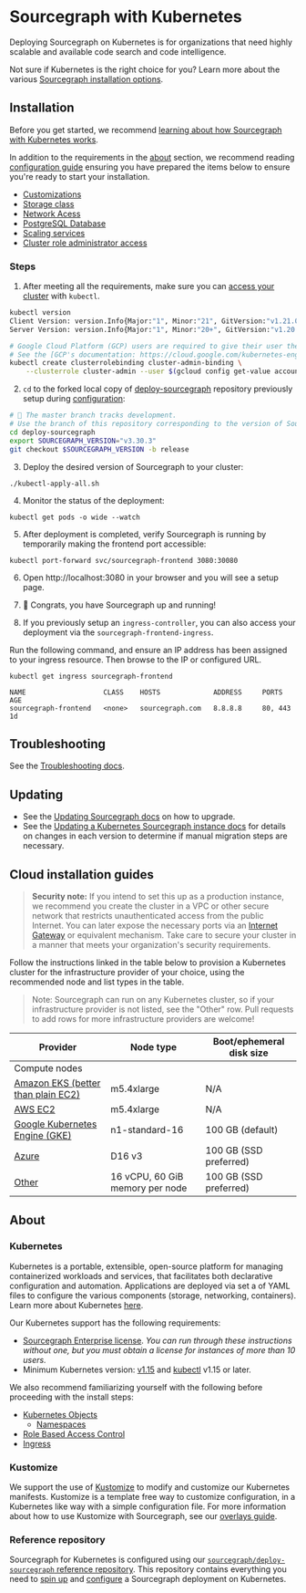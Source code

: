 # Sourcegraph with Kubernetes

<p class="lead">
Deploying Sourcegraph on Kubernetes is for organizations that need highly scalable and
available code search and code intelligence.
</p>

Not sure if Kubernetes is the right choice for you? Learn more about the various [Sourcegraph installation options](../index.md).

## Installation

Before you get started, we recommend [learning about how Sourcegraph with Kubernetes works](#about).

In addition to the requirements in the [about](#about) section, we recommend reading [configuration guide](configure.md) 
ensuring you have prepared the items below to ensure you're ready to start your installation. 

 - [Customizations](./overlays.md)
 - [Storage class](./configure.md#configure-a-storage-class)
 - [Network Acess](./configure.md#security-configure-network-access)
 - [PostgreSQL Database](./configure.md#sourcegraph-databases)
 - [Scaling services](./scale.md#tuning-replica-counts-for-horizontal-scalability)
 - [Cluster role administrator access](https://kubernetes.io/docs/reference/access-authn-authz/rbac/)

### Steps

1) After meeting all the requirements, make sure you can [access your cluster](https://kubernetes.io/docs/tasks/access-application-cluster/access-cluster/) with `kubectl`.

```bash
kubectl version
Client Version: version.Info{Major:"1", Minor:"21", GitVersion:"v1.21.0", GitCommit:"cb303e613a121a29364f75cc67d3d580833a7479", GitTreeState:"clean", BuildDate:"2021-04-08T16:31:21Z", GoVersion:"go1.16.1", Compiler:"gc", Platform:"linux/amd64"}
Server Version: version.Info{Major:"1", Minor:"20+", GitVersion:"v1.20.8-gke.900", GitCommit:"28ab8501be88ea42e897ca8514d7cd0b436253d9", GitTreeState:"clean", BuildDate:"2021-06-30T09:23:36Z", GoVersion:"go1.15.13b5", Compiler:"gc", Platform:"linux/amd64"}
```

```bash
# Google Cloud Platform (GCP) users are required to give their user the ability to create roles in Kubernetes.
# See the [GCP's documentation: https://cloud.google.com/kubernetes-engine/docs/how-to/role-based-access-control#prerequisites_for_using_role-based_access_control
kubectl create clusterrolebinding cluster-admin-binding \
    --clusterrole cluster-admin --user $(gcloud config get-value account)
```

2) `cd` to the forked local copy of [deploy-sourcegraph](https://github.com/sourcegraph/deploy-sourcegraph) repository previously setup during [configuration](./configure.md#getting-started):

```bash
# 🚨 The master branch tracks development.
# Use the branch of this repository corresponding to the version of Sourcegraph you wish to deploy, e.g. git checkout 3.30
cd deploy-sourcegraph
export SOURCEGRAPH_VERSION="v3.30.3"
git checkout $SOURCEGRAPH_VERSION -b release
```

3) Deploy the desired version of Sourcegraph to your cluster:

```
./kubectl-apply-all.sh
```

4) Monitor the status of the deployment:

```
kubectl get pods -o wide --watch
```

5) After deployment is completed, verify Sourcegraph is running by temporarily making the frontend port accessible:

```
kubectl port-forward svc/sourcegraph-frontend 3080:30080
```

6) Open http://localhost:3080 in your browser and you will see a setup page.


7) 🎉 Congrats, you have Sourcegraph up and running!

8) If you previously setup an `ingress-controller`, you can also access your deployment via the `sourcegraph-frontend-ingress`.

Run the following command, and ensure an IP address has been assigned to your ingress resource. Then browse to the IP or configured URL.
```
kubectl get ingress sourcegraph-frontend

NAME                   CLASS    HOSTS             ADDRESS     PORTS     AGE
sourcegraph-frontend   <none>   sourcegraph.com   8.8.8.8     80, 443   1d
```

## Troubleshooting

See the [Troubleshooting docs](troubleshoot.md).

## Updating

- See the [Updating Sourcegraph docs](update.md) on how to upgrade.<br/>
- See the [Updating a Kubernetes Sourcegraph instance docs](../../updates/kubernetes.md) for details on changes in each version to determine if manual migration steps are necessary.

## Cloud installation guides

>**Security note:** If you intend to set this up as a production instance, we recommend you create the cluster in a VPC
>or other secure network that restricts unauthenticated access from the public Internet. You can later expose the
>necessary ports via an
>[Internet Gateway](http://docs.aws.amazon.com/AmazonVPC/latest/UserGuide/VPC_Internet_Gateway.html) or equivalent
>mechanism. Take care to secure your cluster in a manner that meets your organization's security requirements.

Follow the instructions linked in the table below to provision a Kubernetes cluster for the
infrastructure provider of your choice, using the recommended node and list types in the
table.

> Note: Sourcegraph can run on any Kubernetes cluster, so if your infrastructure provider is not
> listed, see the "Other" row. Pull requests to add rows for more infrastructure providers are
> welcome!

|Provider|Node type|Boot/ephemeral disk size|
|--- |--- |--- |
|Compute nodes| | |
|[Amazon EKS (better than plain EC2)](eks.md)|m5.4xlarge|N/A|
|[AWS EC2](https://kubernetes.io/docs/getting-started-guides/aws/)|m5.4xlarge|N/A|
|[Google Kubernetes Engine (GKE)](https://cloud.google.com/kubernetes-engine/docs/quickstart)|n1-standard-16|100 GB (default)|
|[Azure](azure.md)|D16 v3|100 GB (SSD preferred)|
|[Other](https://kubernetes.io/docs/setup/pick-right-solution/)|16 vCPU, 60 GiB memory per node|100 GB (SSD preferred)|


## About

### Kubernetes

Kubernetes is a portable, extensible, open-source platform for managing containerized workloads and services, that facilitates both declarative configuration and automation. Applications are deployed via set a of YAML files to configure the various components (storage, networking, containers). Learn more about Kubernetes [here](https://kubernetes.io/docs/concepts/overview/what-is-kubernetes/).

Our Kubernetes support has the following requirements:

- [Sourcegraph Enterprise license](configure.md#add-license-key). _You can run through these instructions without one, but you must obtain a license for instances of more than 10 users._
- Minimum Kubernetes version: [v1.15](https://kubernetes.io/blog/2019/06/19/kubernetes-1-15-release-announcement/) and [kubectl](https://kubernetes.io/docs/tasks/tools/install-kubectl/) v1.15 or later.

We also recommend familiarizing yourself with the following before proceeding with the install steps:

- [Kubernetes Objects](https://kubernetes.io/docs/concepts/overview/working-with-objects/kubernetes-objects/)
  - [Namespaces](https://kubernetes.io/docs/concepts/overview/working-with-objects/namespaces/)
- [Role Based Access Control](https://kubernetes.io/docs/reference/access-authn-authz/rbac/)
- [Ingress](https://kubernetes.io/docs/concepts/services-networking/ingress/)

### Kustomize

We support the use of [Kustomize](https://kustomize.io) to modify and customize our Kubernetes manifests. Kustomize is a template free way to customize configuration, in a Kubernetes like way with a simple configuration file. For more information about how to use Kustomize with Sourcegraph, see our [overlays guide](./overlays.md). 

### Reference repository

Sourcegraph for Kubernetes is configured using our [`sourcegraph/deploy-sourcegraph` reference repository](https://github.com/sourcegraph/deploy-sourcegraph/). This repository contains everything you need to [spin up](#installation) and [configure](./operations.md#configure) a Sourcegraph deployment on Kubernetes.
